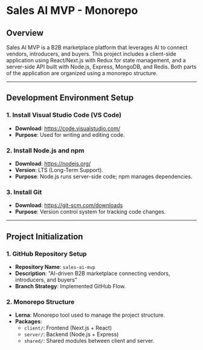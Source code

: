 # Sales AI MVP - Monorepo

## Overview

Sales AI MVP is a B2B marketplace platform that leverages AI to connect vendors, introducers, and buyers. This project includes a client-side application using React/Next.js with Redux for state management, and a server-side API built with Node.js, Express, MongoDB, and Redis. Both parts of the application are organized using a monorepo structure.

---

## Development Environment Setup

### 1. Install Visual Studio Code (VS Code)
- **Download**: https://code.visualstudio.com/
- **Purpose**: Used for writing and editing code.

### 2. Install Node.js and npm
- **Download**: https://nodejs.org/
- **Version**: LTS (Long-Term Support).
- **Purpose**: Node.js runs server-side code; npm manages dependencies.

### 3. Install Git
- **Download**: https://git-scm.com/downloads
- **Purpose**: Version control system for tracking code changes.

---

## Project Initialization

### 1. GitHub Repository Setup

- **Repository Name**: `sales-ai-mvp`
- **Description**: "AI-driven B2B marketplace connecting vendors, introducers, and buyers"
- **Branch Strategy**: Implemented GitHub Flow.

### 2. Monorepo Structure

- **Lerna**: Monorepo tool used to manage the project structure.
- **Packages**:
  - `client/`: Frontend (Next.js + React)
  - `server/`: Backend (Node.js + Express)
  - `shared/`: Shared modules between client and server.
  
